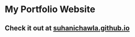 # My Portfolio Website

## Check it out at [suhanichawla.github.io](https://suhanichawla.github.io/MyPortfolio)

